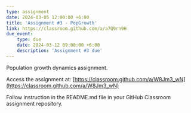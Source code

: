 ```yaml
---
type: assignment
date: 2024-03-05 12:00:00 +6:00
title: 'Assignment #3 - PopGrowth'
link: https://classroom.github.com/a/a7Q9rn9H
due_event:
    type: due
    date: 2024-03-12 09:00:00 +6:00
    description: 'Assignment #3 due'
---
```

Population growth dynamics assignment.

Access the assignment at: [https://classroom.github.com/a/W8Jm3_wN](https://classroom.github.com/a/W8Jm3_wN)

Follow instruction in the README.md file in your GitHub Classroom assignment repository.
